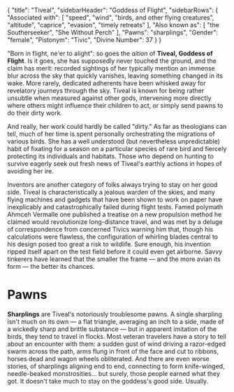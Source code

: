 {
	"title": "Tiveal",
	"sidebarHeader": "Goddess of Flight",
	"sidebarRows": {
		"Associated with": [ "speed", "wind", "birds, and other flying creatures", "altitude", "caprice", "evasion", "timely retreats" ],
		"Also known as": [ "the Southerseeker", "She Without Perch" ],
		"Pawns": "sharplings",
		"Gender": "female",
		"Pistonym": "Tivic",
		"Divine Number": 37
	}
}

"Born in flight, ne'er to alight": so goes the *aition* of **Tiveal, Goddess of Flight**. Is it goes, she has supposedly never touched the ground, and the claim has merit: recorded sightings of her typically mention an immense blur across the sky that quickly vanishes, leaving something changed in its wake. More rarely, dedicated adherents have been whisked away for revelatory journeys through the sky. Tiveal is known for being rather unsubtle when measured against other gods, intervening more directly where others might influence their children to act, or simply send pawns to do their dirty work.

And really, her work could hardly be called "dirty." As far as theologians can tell, much of her time is spent personally orchestrating the migrations of various birds. She has a well understood (but nevertheless unpredictable) habit of fixating for a season on a particular species of rare bird and fiercely protecting its individuals and habitats. Those who depend on hunting to survive eagerly seek out fresh news of Tiveal's earthly actions in hopes of avoiding her ire.

Inventors are another category of folks always trying to stay on her good side. Tiveal is characteristically a jealous warden of the skies, and many flying machines and gadgets that have been shown to work on paper have inexplicably and catastrophically failed during flight tests. Famed polymath Ahmceh Vermalle one published a treatise on a new propulsion method he claimed would revolutionize long-distance travel, and was met by a deluge of correspondence from concerned Tivics warning him that, though his calculations were flawless, the configuration of whirling blades central to his design posed too great a risk to wildlife. Sure enough, his invention ripped itself apart on the test field before it could even get airborne. Savvy tinkerers have learned that the smaller the frame — and the more avian its form — the better its chances.

# Pawns

**Sharplings** are Tiveal's notoriously troublesome pawns. A single sharpling isn't much on its own — a flat triangle, averaging an inch to a side, made of a wickedly sharp and brittle substance — but in apparent imitation of the birds, they tend to travel in flocks. Most veteran travelers have a story to tell about an encounter with them: a sudden gust of wind driving a razor-edged swarm across the path, arms flung in front of the face and cut to ribbons, horses dead and wagon wheels obliterated. And there are even worse stories, of sharplings aligning end to end, connecting to form knife-winged, needle-beaked monstrosities... but surely, those people earned what they got. It doesn't take much to stay on the goddess's good side. Usually.